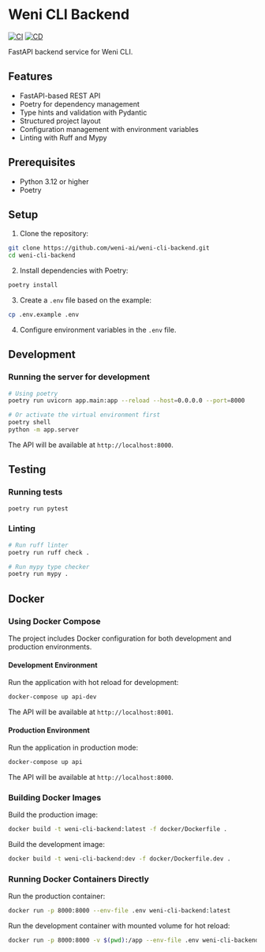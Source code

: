 # Weni CLI Backend

[![CI](https://github.com/weni-ai/weni-cli-backend/actions/workflows/ci.yaml/badge.svg)](https://github.com/weni-ai/weni-cli-backend/actions/workflows/ci.yaml)
[![CD](https://github.com/weni-ai/weni-cli-backend/actions/workflows/build-push-tag.yaml/badge.svg)](https://github.com/weni-ai/weni-cli-backend/actions/workflows/build-push-tag.yaml)

FastAPI backend service for Weni CLI.

## Features

- FastAPI-based REST API
- Poetry for dependency management
- Type hints and validation with Pydantic
- Structured project layout
- Configuration management with environment variables
- Linting with Ruff and Mypy

## Prerequisites

- Python 3.12 or higher
- Poetry

## Setup

1. Clone the repository:

```bash
git clone https://github.com/weni-ai/weni-cli-backend.git
cd weni-cli-backend
```

2. Install dependencies with Poetry:

```bash
poetry install
```

3. Create a `.env` file based on the example:

```bash
cp .env.example .env
```

4. Configure environment variables in the `.env` file.

## Development

### Running the server for development

```bash
# Using poetry
poetry run uvicorn app.main:app --reload --host=0.0.0.0 --port=8000

# Or activate the virtual environment first
poetry shell
python -m app.server
```

The API will be available at `http://localhost:8000`.

## Testing

### Running tests

```bash
poetry run pytest
```

### Linting

```bash
# Run ruff linter
poetry run ruff check .

# Run mypy type checker
poetry run mypy .
```

## Docker

### Using Docker Compose

The project includes Docker configuration for both development and production environments.

#### Development Environment

Run the application with hot reload for development:

```bash
docker-compose up api-dev
```

The API will be available at `http://localhost:8001`.

#### Production Environment

Run the application in production mode:

```bash
docker-compose up api
```

The API will be available at `http://localhost:8000`.

### Building Docker Images

Build the production image:

```bash
docker build -t weni-cli-backend:latest -f docker/Dockerfile .
```

Build the development image:

```bash
docker build -t weni-cli-backend:dev -f docker/Dockerfile.dev .
```

### Running Docker Containers Directly

Run the production container:

```bash
docker run -p 8000:8000 --env-file .env weni-cli-backend:latest
```

Run the development container with mounted volume for hot reload:

```bash
docker run -p 8000:8000 -v $(pwd):/app --env-file .env weni-cli-backend:dev
``` 